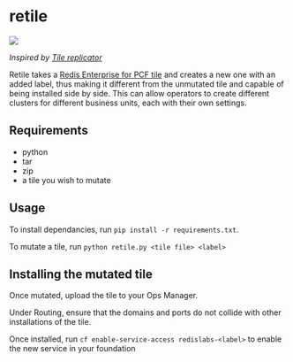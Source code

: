 # retile
<img src="https://cdn.pastemagazine.com/www/articles/BEST-BENDER-quotes-futurama.jpg"/>

_Inspired by [Tile replicator](https://github.com/pivotal-cf/replicator)_

Retile takes a [Redis Enterprise for PCF tile](https://network.pivotal.io/products/redis-enterprise-pack) and creates a new one with an added label, thus making it different from the unmutated tile and capable of being installed side by side.  This can allow operators to create different clusters for different business units, each with their own settings.

## Requirements
- python
- tar
- zip
- a tile you wish to mutate

## Usage

To install dependancies, run `pip install -r requirements.txt`.

To mutate a tile, run `python retile.py <tile file> <label>`

## Installing the mutated tile

Once mutated, upload the tile to your Ops Manager.

Under Routing, ensure that the domains and ports do not collide with other installations of the tile.

Once installed, run `cf enable-service-access redislabs-<label>` to enable the new service in your foundation

